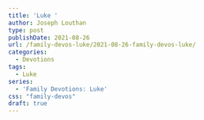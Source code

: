 ```yaml
---
title: 'Luke '
author: Joseph Louthan
type: post
publishDate: 2021-08-26
url: /family-devos-luke/2021-08-26-family-devos-luke/
categories:
  - Devotions
tags:
  - Luke
series:
  - 'Family Devotions: Luke'
css: "family-devos"
draft: true
---
```

